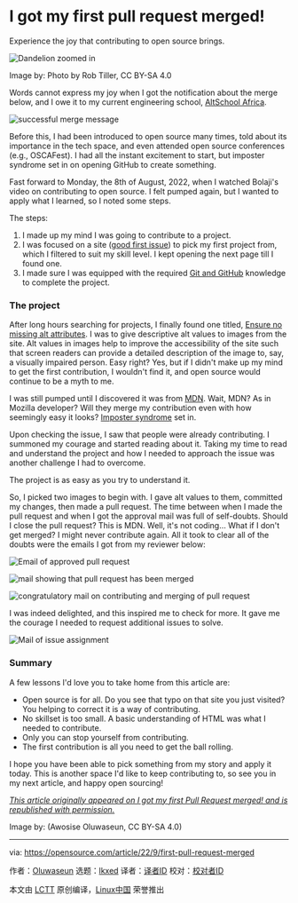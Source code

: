 [#]: subject: "I got my first pull request merged!"
[#]: via: "https://opensource.com/article/22/9/first-pull-request-merged"
[#]: author: "Oluwaseun https://opensource.com/users/jhhornn"
[#]: collector: "lkxed"
[#]: translator: " "
[#]: reviewer: " "
[#]: publisher: " "
[#]: url: " "

I got my first pull request merged!
======
Experience the joy that contributing to open source brings.

![Dandelion zoomed in][1]

Image by: Photo by Rob Tiller, CC BY-SA 4.0

Words cannot express my joy when I got the notification about the merge below, and I owe it to my current engineering school, [AltSchool Africa][2].

![successful merge message][3]

Before this, I had been introduced to open source many times, told about its importance in the tech space, and even attended open source conferences (e.g., OSCAFest). I had all the instant excitement to start, but imposter syndrome set in on opening GitHub to create something.

Fast forward to Monday, the 8th of August, 2022, when I watched Bolaji's video on contributing to open source. I felt pumped again, but I wanted to apply what I learned, so I noted some steps.

The steps:

1. I made up my mind I was going to contribute to a project.
2. I was focused on a site ([good first issue][4]) to pick my first project from, which I filtered to suit my skill level. I kept opening the next page till I found one.
3. I made sure I was equipped with the required [Git and GitHub][5] knowledge to complete the project.

### The project

After long hours searching for projects, I finally found one titled, [Ensure no missing alt attributes][6]. I was to give descriptive alt values to images from the site. Alt values in images help to improve the accessibility of the site such that screen readers can provide a detailed description of the image to, say, a visually impaired person. Easy right? Yes, but if I didn't make up my mind to get the first contribution, I wouldn't find it, and open source would continue to be a myth to me.

I was still pumped until I discovered it was from [MDN][7]. Wait, MDN? As in Mozilla developer? Will they merge my contribution even with how seemingly easy it looks? [Imposter syndrome][8] set in.

Upon checking the issue, I saw that people were already contributing. I summoned my courage and started reading about it. Taking my time to read and understand the project and how I needed to approach the issue was another challenge I had to overcome.

The project is as easy as you try to understand it.

So, I picked two images to begin with. I gave alt values to them, committed my changes, then made a pull request. The time between when I made the pull request and when I got the approval mail was full of self-doubts. Should I close the pull request? This is MDN. Well, it's not coding... What if I don't get merged? I might never contribute again. All it took to clear all of the doubts were the emails I got from my reviewer below:

![Email of approved pull request][9]

![mail showing that pull request has been merged][10]

![congratulatory mail on contributing and merging of pull request][11]

I was indeed delighted, and this inspired me to check for more. It gave me the courage I needed to request additional issues to solve.

![Mail of issue assignment][12]

### Summary

A few lessons I'd love you to take home from this article are:

* Open source is for all. Do you see that typo on that site you just visited? You helping to correct it is a way of contributing.
* No skillset is too small. A basic understanding of HTML was what I needed to contribute.
* Only you can stop yourself from contributing.
* The first contribution is all you need to get the ball rolling.

I hope you have been able to pick something from my story and apply it today. This is another space I'd like to keep contributing to, so see you in my next article, and happy open sourcing!

*[This article originally appeared on I got my first Pull Request merged! and is republished with permission.][13]*

Image by: (Awosise Oluwaseun, CC BY-SA 4.0)

--------------------------------------------------------------------------------

via: https://opensource.com/article/22/9/first-pull-request-merged

作者：[Oluwaseun][a]
选题：[lkxed][b]
译者：[译者ID](https://github.com/译者ID)
校对：[校对者ID](https://github.com/校对者ID)

本文由 [LCTT](https://github.com/LCTT/TranslateProject) 原创编译，[Linux中国](https://linux.cn/) 荣誉推出

[a]: https://opensource.com/users/jhhornn
[b]: https://github.com/lkxed
[1]: https://opensource.com/sites/default/files/dandelion_zoom.jpg
[2]: https://www.altschoolafrica.com/
[3]: https://opensource.com/sites/default/files/2022-09/successfulmerge.png
[4]: https://goodfirstissues.com/
[5]: https://docs.github.com/en/pull-requests/collaborating-with-pull-requests/getting-started/about-collaborative-development-models
[6]: https://github.com/mdn/content/issues/19334
[7]: https://developer.mozilla.org/en-US/
[8]: https://opensource.com/article/20/9/imposter-syndrome
[9]: https://opensource.com/sites/default/files/2022-09/approved.png
[10]: https://opensource.com/sites/default/files/2022-09/merged_0.png
[11]: https://opensource.com/sites/default/files/2022-09/thanks.png
[12]: https://opensource.com/sites/default/files/2022-09/next.png
[13]: https://dev.to/jhhornn/i-got-my-first-pull-request-merged-3ei9
